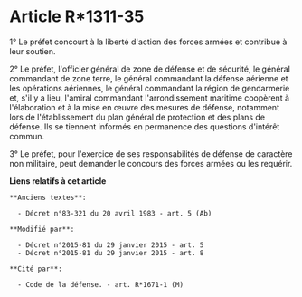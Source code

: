 # Article R*1311-35

1° Le préfet concourt à la liberté d'action des forces armées et contribue à leur soutien.

2° Le préfet, l'officier général de zone de défense et de sécurité, le général commandant de zone terre, le général
commandant la défense aérienne et les opérations aériennes, le général commandant la région de gendarmerie et, s'il y a lieu,
l'amiral commandant l'arrondissement maritime coopèrent à l'élaboration et à la mise en œuvre des mesures de défense,
notamment lors de l'établissement du plan général de protection et des plans de défense. Ils se tiennent informés en
permanence des questions d'intérêt commun.

3° Le préfet, pour l'exercice de ses responsabilités de défense de caractère non militaire, peut demander le concours des
forces armées ou les requérir.

**Liens relatifs à cet article**

	**Anciens textes**:

	  - Décret n°83-321 du 20 avril 1983 - art. 5 (Ab)

	**Modifié par**:

	  - Décret n°2015-81 du 29 janvier 2015 - art. 5
	  - Décret n°2015-81 du 29 janvier 2015 - art. 8

	**Cité par**:

	  - Code de la défense. - art. R*1671-1 (M)
